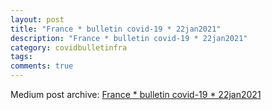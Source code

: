```yaml
---
layout: post
title: "France * bulletin covid-19 * 22jan2021"
description: "France * bulletin covid-19 * 22jan2021"
category: covidbulletinfra
tags: 
comments: true
---
```


Medium post archive: [France * bulletin covid-19 * 22jan2021](https://chrisgodlak.medium.com/france-bulletin-covid-19-22jan2021-b8a3bf821ac4)
